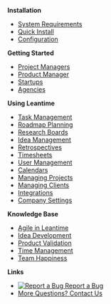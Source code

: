 **Installation**

  - [System Requirements](installation/system-requirements.md)
  - [Quick Install](installation/quick-installation.md)
  - [Configuration](installation/configuration.md)
  
**Getting Started**

  - [Project Managers](getting-started/new-project.md)
  - [Product Manager](getting-started/new-project.md)
  - [Startups](getting-started/new-project.md)
  - [Agencies](getting-started/new-project.md)
  

**Using Leantime**
  
  - [Task Management](using-leantime/task-management.md)
  - [Roadmap Planning](using-leantime/roadmap-planning.md)
  - [Research Boards](using-leantime/research-boards.md)
  - [Idea Management](using-leantime/idea-management.md)
  - [Retrospectives](using-leantime/retrospectives.md)
  - [Timesheets](using-leantime/timesheets.md)
  - [User Management](using-leantime/user-management.md)
  - [Calendars](using-leantime/calendards.md)
  - [Managing Projects](using-leantime/managing-projects.md)
  - [Managing Clients](using-leantime/managing-clients.md)
  - [Integrations](using-leantime/integrations.md)
  - [Company Settings](using-leantime/company-settings.md)
  
    
**Knowledge Base**

  - [Agile in Leantime](knowledge-base/agile.md)
  - [Idea Development](knowledge-base/idea-development.md)
  - [Product Validation](knowledge-base/product-validation.md)
  - [Time Management](knowledge-base/time-management.md)
  - [Team Happiness](knowledge-base/team-happiness.md)


**Links**
- [![Report a Bug](https://icongram.jgog.in/simple/github.svg?color=808080&size=16) Report a Bug](https://github.com/Leantime/leantime/issues/new)
- [More Questions? Contact Us](https://leantime.io/contact/) 